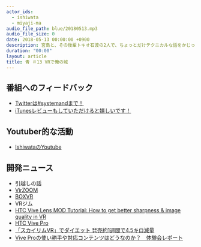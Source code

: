 ```yaml
---
actor_ids:
  - ishiwata
  - miyaji-ma
audio_file_path: blue/20180513.mp3
audio_file_size: 0
date: 2018-05-13 00:00:00 +0900
description: 宮島と、その後輩トキオ石渡の2人で、ちょっとだけテクニカルな話をかじっちゃおう！という趣旨で始めた、systemand.onlineのサブチャンネル青です。
duration: "00:00"
layout: article
title: 青 ＃13 VRで俺の城
---
```

## 番組へのフィードバック
* [Twitterは#systemandまで！](https://twitter.com/search?q=%23systemand)
* [iTunesレビューもしていただけると嬉しいです！](https://itunes.apple.com/jp/podcast/systemand-online/id1205168408?mt=2)

## Youtuber的な活動

* [IshiwataのYoutube](https://www.youtube.com/channel/UC0dN6GcdwpQA-WdSfI2tmZQ)

## 開発ニュース
* 引越しの話
* [VirZOOM](https://www.virzoom.com)
* [BOXVR](https://store.steampowered.com/app/641960/BOXVR/)
* VRジム
* [HTC Vive Lens MOD Tutorial: How to get better sharpness & image quality in VR](https://www.youtube.com/watch?v=2ckPBhIlkX0&t=1153s)
* [HTC Vive Pro](https://www.vive.com/jp/product/vive-pro/)
* [「スカイリムVR」でダイエット 発売約1週間で4.5キロ減量](https://www.moguravr.com/vr-diet-skyrim/)
* [Vive Proの使い勝手や対応コンテンツはどうなのか？　体験会レポート](http://jp.gamesindustry.biz/article/1803/18030201/)

